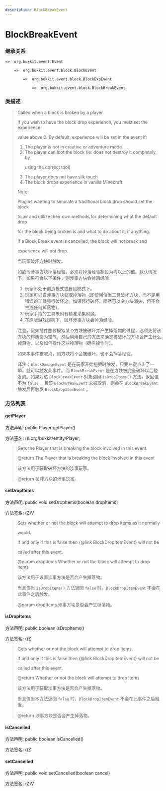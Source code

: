 ```yaml
---
description: BlockBreakEvent
---
```


# BlockBreakEvent

### 继承关系

    =>  org.bukkit.event.Event

        =>  org.bukkit.event.block.BlockEvent

            =>  org.bukkit.event.block.BlockExpEvent

                =>  org.bukkit.event.block.BlockBreakEvent

### 类描述

> Called when a block is broken by a player.
>
> If you wish to have the block drop experience, you must set the experience
>
> value above 0. By default, experience will be set in the event if:
>
> <ol>
>
> <li>The player is not in creative or adventure mode
>
> <li>The player can loot the block (ie: does not destroy it completely, by
>
> using the correct tool)
>
> <li>The player does not have silk touch
>
> <li>The block drops experience in vanilla Minecraft
>
> </ol>
>
> Note:
>
> Plugins wanting to simulate a traditional block drop should set the block
>
> to air and utilize their own methods for determining what the default drop
>
> for the block being broken is and what to do about it, if anything.
>
> If a Block Break event is cancelled, the block will not break and
>
> experience will not drop.
>
>
> 
> 当玩家破坏方块时触发。
>
> 如欲令涉事方块掉落经验，必须将掉落经验额设为零以上的值。默认情况下，如果符合以下条件，则涉事方块会掉落经验：
>
> <ol>
>
> <li>玩家不处于创造模式或冒险模式下。
>
> <li>玩家可以自涉事方块获取掉落物（即使用恰当工具破坏方块，而不是用错误的工具强行破坏之。如果强行破坏，固然可以令方块消失，但不会生成任何掉落物）。
>
> <li>玩家手持的工具未附有精准采集附魔。
>
> <li>在原版游戏规则下，破坏涉事方块会掉落经验。
>
> </ol>
>
> 注意，假如插件想要模拟某个方块被破坏并产生掉落物的过程，必须先将该方块的材质设为空气，然后利用自己的方法来确定被破坏的方块会产生什么掉落物，以及如何操作这些掉落物（确需操作时）。
>
> 如果本事件被取消，则方块将不会被破坏，也不会掉落经验。
>
>
> 
> 译注：`BlockDamageEvent` 是在玩家开始挖掘时触发，只要左键点击了一瞬，就可以触发此事件。而 `BlockBreakEvent` 是在方块被完全破坏以后触发的。如果对该 `BlockBreakEvent` 对象调用 `isDropItems()` 方法，返回值不为 `false` ，且该 `BlockBreakEvent` 未被取消，则会在 `BlockBreakEvent` 触发后再触发 `BlockDropItemEvent` 。

### 方法列表

#### getPlayer

方法声明: public Player getPlayer()

方法签名: ()Lorg/bukkit/entity/Player;

> Gets the Player that is breaking the block involved in this event.
>
> @return The Player that is breaking the block involved in this event
>
>
> 
> 该方法用于获取破坏方块的涉事玩家。
>
> @return 破坏方块的涉事玩家。

#### setDropItems

方法声明: public void setDropItems(boolean dropItems)

方法签名: (Z)V

> Sets whether or not the block will attempt to drop items as it normally
>
> would.
>
> If and only if this is false then {@link BlockDropItemEvent} will not be
>
> called after this event.
>
> @param dropItems Whether or not the block will attempt to drop items
>
>
> 
> 该方法用于设置涉事方块是否会产生掉落物。
>
> 当且仅当 `isDropItems()` 方法返回 `false` 时，`BlockDropItemEvent` 不会在此事件之后触发。
>
> @param dropItems 涉事方块是否会产生掉落物。

#### isDropItems

方法声明: public boolean isDropItems()

方法签名: ()Z

> Gets whether or not the block will attempt to drop items.
>
> If and only if this is false then {@link BlockDropItemEvent} will not be
>
> called after this event.
>
> @return Whether or not the block will attempt to drop items
>
>
> 
> 该方法用于获取涉事方块是否会产生掉落物。
>
> 当且仅当本方法返回 `false` 时，`BlockDropItemEvent` 不会在此事件之后触发。
>
> @return 涉事方块是否会产生掉落物。

#### isCancelled

方法声明: public boolean isCancelled()

方法签名: ()Z

#### setCancelled

方法声明: public void setCancelled(boolean cancel)

方法签名: (Z)V